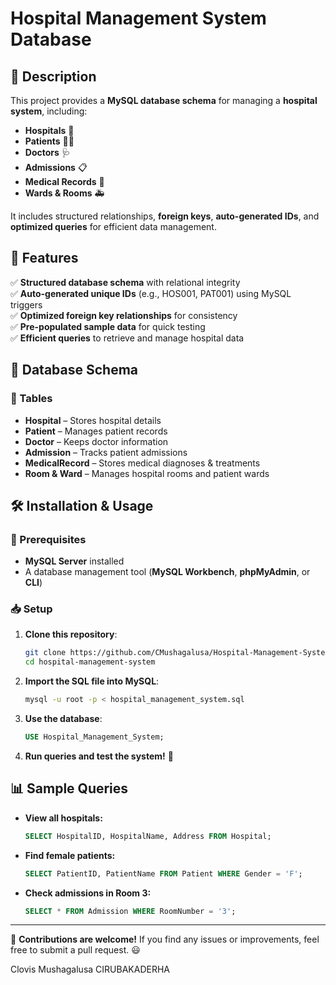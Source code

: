 # Hospital Management System Database

## 📌 Description
This project provides a **MySQL database schema** for managing a **hospital system**, including:
- **Hospitals** 🏥
- **Patients** 👨‍⚕️
- **Doctors** 🩺
- **Admissions** 📋
- **Medical Records** 📂
- **Wards & Rooms** 🚑

It includes structured relationships, **foreign keys**, **auto-generated IDs**, and **optimized queries** for efficient data management.

## 🚀 Features
✅ **Structured database schema** with relational integrity  
✅ **Auto-generated unique IDs** (e.g., HOS001, PAT001) using MySQL triggers  
✅ **Optimized foreign key relationships** for consistency  
✅ **Pre-populated sample data** for quick testing  
✅ **Efficient queries** to retrieve and manage hospital data  

## 📂 Database Schema
### 🔹 Tables
- **Hospital** – Stores hospital details
- **Patient** – Manages patient records
- **Doctor** – Keeps doctor information
- **Admission** – Tracks patient admissions
- **MedicalRecord** – Stores medical diagnoses & treatments
- **Room & Ward** – Manages hospital rooms and patient wards

## 🛠 Installation & Usage
### 📌 Prerequisites
- **MySQL Server** installed
- A database management tool (**MySQL Workbench**, **phpMyAdmin**, or **CLI**)

### 📥 Setup
1. **Clone this repository**:
   ```sh
   git clone https://github.com/CMushagalusa/Hospital-Management-System-Database.git
   cd hospital-management-system
   ```
2. **Import the SQL file into MySQL**:
   ```sh
   mysql -u root -p < hospital_management_system.sql
   ```
3. **Use the database**:
   ```sql
   USE Hospital_Management_System;
   ```
4. **Run queries and test the system!** 🎯

## 📊 Sample Queries
- **View all hospitals:**
  ```sql
  SELECT HospitalID, HospitalName, Address FROM Hospital;
  ```
- **Find female patients:**
  ```sql
  SELECT PatientID, PatientName FROM Patient WHERE Gender = 'F';
  ```
- **Check admissions in Room 3:**
  ```sql
  SELECT * FROM Admission WHERE RoomNumber = '3';
  ```
---
🚀 **Contributions are welcome!** If you find any issues or improvements, feel free to submit a pull request. 😃

Clovis Mushagalusa CIRUBAKADERHA

